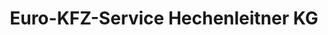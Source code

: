 ---
title: "Euro-KFZ-Service Hechenleitner KG"
url: /buch-in-tirol/euro-kfz-service-hechenleitner-kg/
shop: Autowerkstatt
---